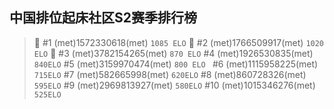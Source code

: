 **中国排位起床社区S2赛季排行榜**
---
> :1st_place_medal: #1 (met)1572330618(met) `1085 ELO`
:2nd_place_medal: #2 (met)1766509917(met) `1020 ELO`
:3rd_place_medal: #3 (met)3782154265(met) `870 ELO`
#4 (met)1926530835(met) `840ELO`
#5 (met)3159970474(met) `800 ELO `
#6 (met)1115958225(met) `715ELO`
#7 (met)582665998(met) `620ELO`
#8 (met)860728326(met) `595ELO`
#9 (met)2969813927(met) `580ELO`
#10 (met)1015346276(met) `525ELO`


